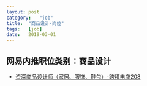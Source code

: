```yaml
---
layout:	post
category:	"job"
title:	"商品设计-岗位"
tags:	[job]
date:	2019-03-01
---
```

## 网易内推职位类别：商品设计
- [资深商品设计师（家居、服饰、鞋包）-跨境电商208](http://mobile.bole.netease.com/bole/boleDetail?id=9351&employeeId=346f03c3cda5f04c&key=all)
